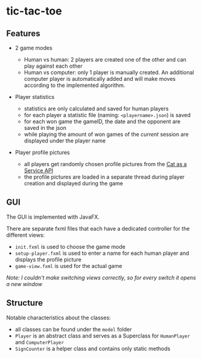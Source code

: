 # tic-tac-toe

## Features

* 2 game modes
  * Human vs human: 2 players are created one of the other and can play against each other
  * Human vs computer: only 1 player is manually created. An additional computer player is automatically added and will make moves according to the implemented algorithm.

* Player statistics
  * statistics are only calculated and saved for human players
  * for each player a statistic file (naming: `<playername>.json`) is saved
  * for each won game the gameID, the date and the opponent are saved in the json
  * while playing the amount of won games of the *current* session are displayed under the player name

* Player profile pictures
  * all players get randomly chosen profile pictures from the [Cat as a Service API](https://cataas.com)
  * the profile pictures are loaded in a separate thread during player creation and displayed during the game

## GUI

The GUI is implemented with JavaFX.

There are separate fxml files that each have a dedicated controller for the different views:
* `init.fxml` is used to choose the game mode
* `setup-player.fxml` is used to enter a name for each human player and displays the profile picture
* `game-view.fxml` is used for the actual game

*Note: I couldn't make switching views correctly, so for every switch it opens a new window*

## Structure

Notable characteristics about the classes:
* all classes can be found under the `model` folder
* `Player` is an abstract class and serves as a Superclass for `HumanPlayer` and `ComputerPlayer`
* `SignCounter` is a helper class and contains only static methods
